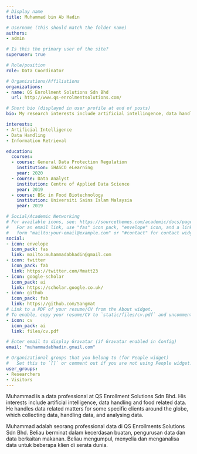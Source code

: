 ```yaml
---
# Display name
title: Muhammad bin Ab Hadin

# Username (this should match the folder name)
authors:
- admin

# Is this the primary user of the site?
superuser: true

# Role/position
role: Data Coordinator

# Organizations/Affiliations
organizations:
- name: QS Enrollment Solutions Sdn Bhd
  url: http://www.qs-enrolmentsolutions.com/

# Short bio (displayed in user profile at end of posts)
bio: My research interests include artificial intellingence, data handling and food related data.

interests:
- Artificial Intelligence
- Data Handling
- Information Retrieval

education:
  courses:
  - course: General Data Protection Regulation
    institution: iHASCO eLearning
    year: 2020
  - course: Data Analyst
    institution: Centre of Applied Data Science
    year: 2019
  - course: BSc in Food Biotechnology
    institution: Universiti Sains Islam Malaysia
    year: 2019

# Social/Academic Networking
# For available icons, see: https://sourcethemes.com/academic/docs/page-builder/#icons
#   For an email link, use "fas" icon pack, "envelope" icon, and a link in the
#   form "mailto:your-email@example.com" or "#contact" for contact widget.
social:
- icon: envelope
  icon_pack: fas
  link: mailto:muhammadabhadin@gmail.com
- icon: twitter
  icon_pack: fab
  link: https://twitter.com/Mmatt23
- icon: google-scholar
  icon_pack: ai
  link: https://scholar.google.co.uk/
- icon: github
  icon_pack: fab
  link: https://github.com/Sangmat
# Link to a PDF of your resume/CV from the About widget.
# To enable, copy your resume/CV to `static/files/cv.pdf` and uncomment the lines below.
- icon: cv
  icon_pack: ai
  link: files/cv.pdf

# Enter email to display Gravatar (if Gravatar enabled in Config)
email: "muhammadabhadin.gmail.com"

# Organizational groups that you belong to (for People widget)
#   Set this to `[]` or comment out if you are not using People widget.
user_groups:
- Researchers
- Visitors
---
```


Muhammad is a data professional at QS Enrollment Solutions Sdn Bhd. His interests include artificial intelligence, data handling and food related data. He handles data related matters for some specific clients around the globe, which collecting data, handling data, and analysing data.

Muhammad adalah seorang professional data di QS Enrollments Solutions Sdn Bhd. Beliau berminat dalam kecerdasan buatan, pengurusan data dan data berkaitan makanan. Beliau mengumpul, menyelia dan menganalisa data untuk beberapa klien di serata dunia. 
